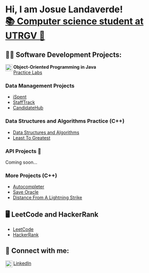 <h1>Hi, I am Josue Landaverde!<br/>
<a href="https://github.com/jlndvr">📚 Computer science student at UTRGV 🤠</a></h1>

<h2>👨‍💻 Software Development Projects:</h2>

<img align="left" width="22px" src="https://upload.wikimedia.org/wikipedia/en/thumb/3/30/Java_programming_language_logo.svg/300px-Java_programming_language_logo.svg.png" />
<b>Object-Oriented Programming in Java</b><br>
 <a href="https://github.com/jlndvr/Java-REPO">Practice Labs</a>

<h3>Data Management Projects</h3>
<ul>
  <li><a href="https://github.com/jlndvr/ispent">iSpent</a></li>
  <li><a href="https://github.com/jlndvr/Candidate-Dequeue-Manager">StaffTrack</a></li>
  <li><a href="https://github.com/jlndvr/Candidate-Linked-List-Manager">CandidateHub</a></li>
</ul>
<h3>Data Structures and Algorithms Practice (C++)</h3>
<ul>
  <li><a href="https://github.com/jlndvr/Data-Structures-and-Algorithms-Practice-">Data Structures and Algorithms</a></li>
  <li><a href="https://github.com/jlndvr/Least-to-Greatest">Least To Greatest</a></li>
</ul>

<h3>API Projects 📡</h3>
<p>Coming soon...</p>

<h3>More Projects (C++)</h3>
<ul>
  <li><a href="https://github.com/jlndvr/Autocompleter-BST">Autocompleter</a></li>
  <li><a href="https://github.com/jlndvr/Save-Oracle">Save Oracle</a></li>
  <li><a href="https://github.com/jlndvr/Distance-of-a-Lightning-Strike">Distance From A Lightning Strike</a></li>
</ul>

<h2>🖥️ LeetCode and HackerRank</h2>
<ul>
  <li><a href="https://github.com/jlndvr/LeetCode">LeetCode</a></li>
  <li><a href="https://github.com/jlndvr/HackerRank">HackerRank</a></li>
</ul>

<h2>🤳 Connect with me:</h2>
<p>
  <a href="https://www.linkedin.com/in/jlndvr">
    <img align="left" width="22px" src="https://upload.wikimedia.org/wikipedia/commons/c/ca/LinkedIn_logo_initials.png" alt="LinkedIn logo"/>
    LinkedIn
  </a>
</p>
